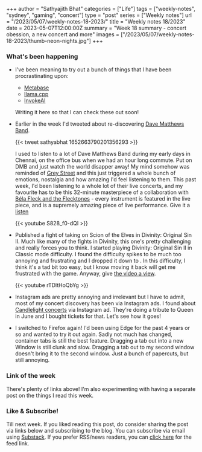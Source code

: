 +++
author = "Sathyajith Bhat"
categories = ["Life"]
tags = ["weekly-notes", "sydney", "gaming", "concert"]
type = "post"
series = ["Weekly notes"]
url = "/2023/05/07/weekly-notes-18-2023/"
title = "Weekly notes 18/2023"
date = 2023-05-07T12:00:00Z
summary = "Week 18 summary - concert obession, a new concert and more"
images = ["/2023/05/07/weekly-notes-18-2023/thumb-neon-nights.jpg"]
+++

### What's been happening

* I've been meaning to try out a bunch of things that I have been procrastinating upon:
    * [Metabase](https://github.com/metabase/metabase)
    * [llama.cpp](https://github.com/ggerganov/llama.cpp)
    * [InvokeAI](https://github.com/invoke-ai/InvokeAI)
    
    Writing it here so that I can check these out soon!

* Earlier in the week I'd tweeted about re-discovering [Dave Matthews Band](https://en.wikipedia.org/wiki/Dave_Matthews_Band). 

    {{< tweet sathyabhat 1652663790201356293 >}}

    I used to listen to a lot of Dave Matthews Band during my early days in Chennai, on the office bus when we had an hour long commute. Put on DMB and just watch the world disapper away! My mind somehow was reminded of [Grey Street](https://www.youtube.com/watch?v=f-jaSbiwWGU) and this just triggered a whole bunch of emotions, nostalgia and how amazing I'd feel listening to them. This past week, I'd been listening to a whole lot of their live concerts, and my favourite has to be this 32-minute masterpiece of a collaboration with [Béla Fleck and the Flecktones](https://en.wikipedia.org/wiki/B%C3%A9la_Fleck_and_the_Flecktones) - every instrument is featured in the live piece, and is a supremely amazing piece of live performance. Give it a [listen](https://www.youtube.com/watch?v=S828_f0-dQI)

    {{< youtube S828_f0-dQI >}}

* Published a fight of taking on Scion of the Elves in Divinity: Original Sin II. Much like many of the fights in Divinity, this one's pretty challenging and really forces you to think. I started playing Divinity: Original Sin II in Classic mode difficulty. I found the difficulty spikes to be much too annoying and frustrating and I dropped it down to . In this difficulty, I think it's a tad bit too easy, but I know moving it back will get me frustrated with the game. Anyway, give [the video a view](https://www.youtube.com/watch?v=rTDltHoQbYg). 

    {{< youtube rTDltHoQbYg >}}

* Instagram ads are pretty annoying and irrelevant but I have to admit, most of my concert discovery has been via Instagram ads. I found about [Candlelight concerts](https://feverup.com/en/sydney/candlelight) via Instagram ad. They're doing a tribute to Queen in June and I bought tickets for that. Let's see how it goes!

* I switched to Firefox again! I'd been using Edge for the past 4 years or so and wanted to try it out again. Sadly not much has changed, container tabs is still the best feature. Dragging a tab out into a new Window is still clunk and slow. Dragging a tab out to my second window doesn't bring it to the second window. Just a bunch of papercuts, but still annoying.

### Link of the week

There's plenty of links above! I'm also experimenting with having a separate post on the things I read this week. 

### Like & Subscribe!

Till next week. If you liked reading this post, do consider sharing the post via links below and subscribing to the blog. You can subscribe via email using [Substack](https://sathyabhat.substack.com/). If you prefer RSS/news readers, you can [click here](https://sathyabh.at/index.xml) for the feed link.